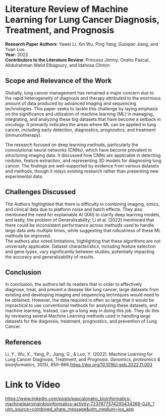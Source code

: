 # Literature Review of Machine Learning for Lung Cancer Diagnosis, Treatment, and Prognosis
**Research Paper Authors**: Yawei Li, Xin Wu, Ping Yang, Guoqian Jiang, and Yuan Luo.  
**Year**: 2022  
**Contributors to the Literature Review**: Princess Jimmy, Onaho Pascal, Abdulrahman Walid Elbagoury, and Idahosa Clinton
## Scope and Relevance of the Work
  Globally, lung cancer management has remained a major concern due to the rapid heterogeneity of diagnosis and therapy attributed to the enormous amount of data produced by advanced imaging and sequencing technologies. This paper seeks to tackle this challenge by laying emphasis on the significance and utilization of machine learning (ML) in managing, integrating, and analyzing these big datasets that have become a setback in oncology. It primarily indicates the areas where ML can be applied in lung cancer, including early detection, diagnostics, prognostics, and treatment (immunotherapy).   
  
  The research focused on deep learning methods, particularly the convolutional neural networks (CNNs), which have become prevalent in structuring imaging data. It discussed how CNNs are applicable in detecting nodules, feature extraction, and representing 3D models for diagnosing lung cancer. The findings are well-supported by evidence from various datasets and methods, though it relays existing research rather than presenting new experimental data.
   ## Challenges Discussed
The Authors highlighted that there is difficulty in combining imaging, omics, and clinical data due to platform noise and batch effects. They also mentioned the need for explainable AI (XAI) to clarify deep learning models, and lastly, the problem of Generalizability; Li et al. (2022) mentioned that there could be inconsistent performance across methods used to handle large data sets multiple times, while suggesting that robustness of these ML methods be improved.  
The authors also noted limitations, highlighting that these algorithms are not universally applicable. Dataset characteristics, including feature selection and gene types, vary significantly between studies, potentially impacting the accuracy and generalizability of results.
## Conclusion
In conclusion, the authors tell its readers that in order to effectively diagnose, treat, and prevent a disease like lung cancer, large datasets from existing and developing imaging and sequencing techniques would need to be obtained. However, the data required is often so large that it would be impractical to use conventional methods for analyzing these datasets, and machine learning, instead, can go a long way in doing this job. They do this by reviewing several Machine Learning methods used in handling large datasets for the diagnosis, treatment, prognostics, and prevention of Lung Cancer.  
## References
Li, Y., Wu, X., Yang, P., Jiang, G., & Luo, Y. (2022). Machine Learning for Lung Cancer Diagnosis, Treatment, and Prognosis. *Genomics, proteomics & bioinformatics,* 20(5), 850–866.https://doi.org/10.1016/j.gpb.2022.11.003

# Link to Video
https://www.linkedin.com/posts/pascalonaho_bioinformatics-machinelearninginbioinformatics-activity-7237877574293434368-0JX_?utm_source=combined_share_message&utm_medium=ios_app

